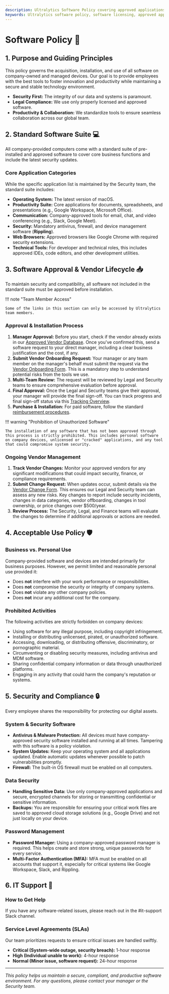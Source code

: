 ```yaml
---
description: Ultralytics Software Policy covering approved applications, licensing, security requirements, acceptable use, and support procedures for all employees.
keywords: Ultralytics software policy, software licensing, approved applications, security software, Rippling, employee software, acceptable use
---
```


# Software Policy 💾

## 1. Purpose and Guiding Principles

This policy governs the acquisition, installation, and use of all software on company-owned and managed devices. Our goal is to provide employees with the best tools to foster innovation and productivity while maintaining a secure and stable technology environment.

- **Security First:** The integrity of our data and systems is paramount.
- **Legal Compliance:** We use only properly licensed and approved software.
- **Productivity & Collaboration:** We standardize tools to ensure seamless collaboration across our global team.

## 2. Standard Software Suite 💻

All company-provided computers come with a standard suite of pre-installed and approved software to cover core business functions and include the latest security updates.

### Core Application Categories

While the specific application list is maintained by the Security team, the standard suite includes:

- **Operating System:** The latest version of macOS.
- **Productivity Suite:** Core applications for documents, spreadsheets, and presentations (e.g., Google Workspace, Microsoft Office).
- **Communication:** Company-approved tools for email, chat, and video conferencing (e.g., Slack, Google Meet).
- **Security:** Mandatory antivirus, firewall, and device management software (**Rippling**).
- **Web Browsers:** Approved browsers like Google Chrome with required security extensions.
- **Technical Tools:** For developer and technical roles, this includes approved IDEs, code editors, and other development utilities.

## 3. Software Approval & Vendor Lifecycle 📥

To maintain security and compatibility, all software not included in the standard suite must be approved before installation.

!!! note "Team Member Access"

    Some of the links in this section can only be accessed by Ultralytics team members.

### Approval & Installation Process

1. **Manager Approval:** Before you start, check if the vendor already exists in our [Approved Vendor Database](https://www.notion.so/218fe6fef1c3804d9479f0d3dd78ca62?v=218fe6fef1c3819b804e000c8232e2c2&source=copy_link). Once you've confirmed this, send a software request to your direct manager, including a clear business justification and the cost, if any.
2. **Submit Vendor Onboarding Request:** Your manager or any team member on the manager's behalf must submit the request via the [Vendor Onboarding Form](https://www.notion.so/218fe6fef1c38093a6cef5c63000dfaf?pvs=106). This is a mandatory step to understand potential risks from the tools we use.
3. **Multi-Team Review:** The request will be reviewed by Legal and Security teams to ensure comprehensive evaluation before approval.
4. **Final Approval:** Once the Legal and Security teams give their approval, your manager will provide the final sign-off. You can track progress and final sign-off status via this [Tracking Overview](https://www.notion.so/218fe6fef1c3804d9479f0d3dd78ca62?v=218fe6fef1c38004b5d9000c06a69134&source=copy_link).
5. **Purchase & Installation:** For paid software, follow the standard [reimbursement procedures](../finance/index.md#reimbursements).

!!! warning "Prohibition of Unauthorized Software"

    The installation of any software that has not been approved through this process is strictly prohibited. This includes personal software on company devices, unlicensed or "cracked" applications, and any tool that could compromise system security.

### Ongoing Vendor Management

1. **Track Vendor Changes:** Monitor your approved vendors for any significant modifications that could impact security, finance, or compliance requirements.
2. **Submit Change Request:** When updates occur, submit details via the [Vendor Change Form](https://www.notion.so/23ffe6fef1c380ee8e7ad4d73551e188?pvs=106). This ensures our Legal and Security team can assess any new risks. Key changes to report include security incidents, changes in data categories, vendor offboarding, changes in tool ownership, or price changes over $500/year.
3. **Review Process:** The Security, Legal, and Finance teams will evaluate the changes to determine if additional approvals or actions are needed.

## 4. Acceptable Use Policy 🛡️

### Business vs. Personal Use

Company-provided software and devices are intended primarily for business purposes. However, we permit limited and reasonable personal use provided it:

- Does **not** interfere with your work performance or responsibilities.
- Does **not** compromise the security or integrity of company systems.
- Does **not** violate any other company policies.
- Does **not** incur any additional cost for the company.

### Prohibited Activities

The following activities are strictly forbidden on company devices:

- Using software for any illegal purpose, including copyright infringement.
- Installing or distributing unlicensed, pirated, or unauthorized software.
- Accessing, downloading, or distributing offensive, discriminatory, or pornographic material.
- Circumventing or disabling security measures, including antivirus and MDM software.
- Sharing confidential company information or data through unauthorized platforms.
- Engaging in any activity that could harm the company's reputation or systems.

## 5. Security and Compliance 🔒

Every employee shares the responsibility for protecting our digital assets.

### System & Security Software

- **Antivirus & Malware Protection:** All devices must have company-approved security software installed and running at all times. Tampering with this software is a policy violation.
- **System Updates:** Keep your operating system and all applications updated. Enable automatic updates whenever possible to patch vulnerabilities promptly.
- **Firewall:** The built-in OS firewall must be enabled on all computers.

### Data Security

- **Handling Sensitive Data:** Use only company-approved applications and secure, encrypted channels for storing or transmitting confidential or sensitive information.
- **Backups:** You are responsible for ensuring your critical work files are saved to approved cloud storage solutions (e.g., Google Drive) and not just locally on your device.

### Password Management

- **Password Manager:** Using a company-approved password manager is required. This helps create and store strong, unique passwords for every service.
- **Multi-Factor Authentication (MFA):** MFA must be enabled on all accounts that support it, especially for critical systems like Google Workspace, Slack, and Rippling.

## 6. IT Support 🤝

### How to Get Help

If you have any software-related issues, please reach out in the #it-support Slack channel.

### Service Level Agreements (SLAs)

Our team prioritizes requests to ensure critical issues are handled swiftly.

- **Critical (System-wide outage, security breach):** 1-hour response
- **High (Individual unable to work):** 4-hour response
- **Normal (Minor issue, software request):** 24-hour response

---

_This policy helps us maintain a secure, compliant, and productive software environment. For any questions, please contact your manager or the Security team._
